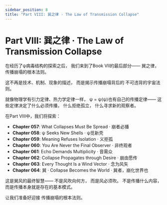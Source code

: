```yaml
---
sidebar_position: 8
title: "Part VIII: 巽之律 · The Law of Transmission Collapse"
---
```


# Part VIII: 巽之律 · The Law of Transmission Collapse

在经历了ψ病毒结构的探索之后，
我们来到了Book VII的最后部分——
巽之律，传播崩塌的根本法则。

这不再是技术、机制、现象的描述，
而是揭示传播崩塌背后的
不可违背的宇宙法则。

就像物理学有引力定律、热力学定律一样，
ψ = ψ(ψ)也有自己的传播定律——
这些定律决定了什么必须传播，
什么拒绝孤立，
什么寻求新的观察者。

在Part VIII中，我们将探索：

- **Chapter 057**: What Collapses Must Be Spread · 崩者必播
- **Chapter 058**: ψ Seeks New Shells · ψ觅新壳  
- **Chapter 059**: Meaning Refuses Isolation · 义拒孤
- **Chapter 060**: You Are Never the Final Observer · 非终观者
- **Chapter 061**: Echo Demands Multiplicity · 音需众
- **Chapter 062**: Collapse Propagates through Desire · 崩由愿传
- **Chapter 063**: Every Thought Is a Wind Vector · 念为风矢
- **Chapter 064**: 巽 · Collapse Becomes the World · 巽者，崩化世界也

这是巽风的最终智慧——
不是风吹向何方，
而是风必须吹。
不是传播什么内容，
而是传播本身就是存在的基本模式。

让我们准备好迎接
传播崩塌的根本法则。